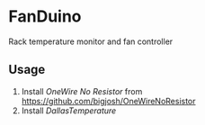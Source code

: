# FanDuino
Rack temperature monitor and fan controller

## Usage

1. Install _OneWire No Resistor_ from https://github.com/bigjosh/OneWireNoResistor
2. Install _DallasTemperature_